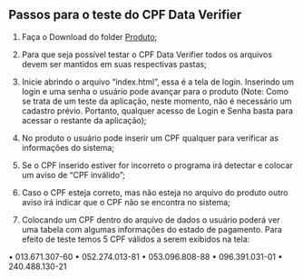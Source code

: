 ## **Passos para o teste do CPF Data Verifier**

1.  Faça o Download do folder [Produto](https://github.com/equipespc/SPC_Fatec_G6/tree/master/Semana%206/produto);

2.	Para que seja possível testar o CPF Data Verifier todos os arquivos devem ser mantidos em suas respectivas pastas;

3.	Inicie abrindo o arquivo “index.html”, essa é a tela de login. Inserindo um login e uma senha o usuário pode avançar para o produto (Note: Como se trata de um teste da aplicação, neste momento, não é necessário um cadastro prévio. Portanto, qualquer acesso de Login e Senha basta para acessar o restante da aplicação);

4.	No produto o usuário pode inserir um CPF qualquer para verificar as informações do sistema;

5.	Se o CPF inserido estiver for incorreto o programa irá detectar e colocar um aviso de “CPF inválido”;

6.	Caso o CPF esteja correto, mas não esteja no arquivo do produto outro aviso irá indicar que o CPF não se encontra no sistema;

7.	Colocando um CPF dentro do arquivo de dados o usuário poderá ver uma tabela com algumas informações do estado de pagamento. Para efeito de teste temos 5 CPF válidos a serem exibidos na tela:

•	013.671.307-60
•	052.274.013-81
•	053.096.808-88
•	096.391.031-01
•	240.488.130-21
